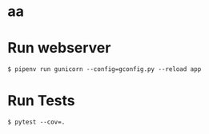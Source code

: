 # aa

# Run webserver
```
$ pipenv run gunicorn --config=gconfig.py --reload app
```

# Run Tests
```
$ pytest --cov=.
```
